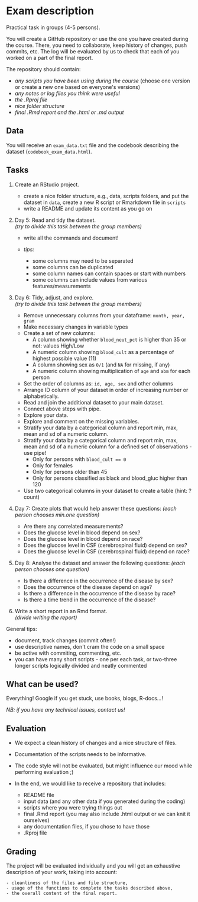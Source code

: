 # Exam description

Practical task in groups (4-5 persons). 

You will create a GitHub repository or use the one you have created during the
course. There, you need to collaborate, keep history of changes, push commits,
etc. The log will be evaluated by us to check that each of you worked on a part
of the final report.

The repository should contain:

- _any scripts you have been using during the course_ (choose one version or
create a new one based on everyone's versions)
- _any notes or log files you think were useful_
- _the .Rproj file_
- _nice folder structure_
- _final .Rmd report and the .html or .md output_

## Data

You will receive an `exam_data.txt` file and the codebook describing the dataset
(`codebook_exam_data.html`).

## Tasks

1. Create an RStudio project.

    - create a nice folder structure, e.g., data, scripts folders, and put the
    dataset in `data`, create a new R script or Rmarkdown file in `scripts`
    - write a README and update its content as you go on

2. Day 5: Read and tidy the dataset.    
_(try to divide this task between the group members)_

    - write all the commands and document!
    - _tips:_
    
        - some columns may need to be separated
        - some columns can be duplicated
        - some column names can contain spaces or start with numbers
        - some columns can include values from various features/measurements

3. Day 6: Tidy, adjust, and explore.    
_(try to divide this task between the group members)_

    - Remove unnecessary columns from your dataframe: `month, year, gram`
    - Make necessary changes in variable types
    - Create a set of new columns:
        - A column showing whether `blood_neut_pct` is higher than 35 or not: values High/Low
        - A numeric column showing `blood_cult` as a percentage of highest possible value (11)
        - A column showing sex as `0/1` (and `NA` for missing, if any)
        - A numeric column showing multiplication of `age` and `abm` for each person
    - Set the order of columns as: `id, age, sex` and other columns
    - Arrange ID column of your dataset in order of increasing number or alphabetically.
    - Read and join the additional dataset to your main dataset.
    - Connect above steps with pipe.
    - Explore your data.
    - Explore and comment on the missing variables.
    - Stratify your data by a categorical column and report min, max, mean and sd of a numeric column.
    - Stratify your data by a categorical column and report min, max, mean and sd of a numeric column for a defined set of observations - use pipe!
        - Only for persons with `blood_cult == 0`
        - Only for females
        - Only for persons older than 45
        - Only for persons classified as black and blood_gluc higher than 120
    - Use two categorical columns in your dataset to create a table (hint: ?count)

4. Day 7: Create plots that would help answer these questions:
_(each person chooses min.one question)_

    - Are there any correlated measurements?
    - Does the glucose level in blood depend on sex?
    - Does the glucose level in blood depend on race?
    - Does the glucose level in CSF (cerebrospinal fluid) depend on sex?
    - Does the glucose level in CSF (cerebrospinal fluid) depend on race?

4. Day 8: Analyse the dataset and answer the following questions:
_(each person chooses one question)_

    - Is there a difference in the occurrence of the disease by sex?
    - Does the occurrence of the disease depend on age?
    - Is there a difference in the occurrence of the disease by race?
    - Is there a time trend in the occurrence of the disease?

5. Write a short report in an Rmd format.    
_(divide writing the report)_

General tips:

- document, track changes (commit often!)
- use descriptive names, don't cram the code on a small space
- be active with commiting, commenting, etc.
- you can have many short scripts - one per each task, or two-three longer 
scripts logically divided and neatly commented

## What can be used?

Everything! Google if you get stuck, use books, blogs, R-docs...!

_NB: if you have any technical issues, contact us!_

## Evaluation

- We expect a clean history of changes and a nice structure of files.
- Documentation of the scripts needs to be informative.
- The code style will not be evaluated, but might influence our mood while
performing evaluation ;)
- In the end, we would like to receive a repository that includes:

    - README file
    - input data (and any other data if you generated during the coding)
    - scripts where you were trying things out
    - final .Rmd report (you may also include .html output or we can knit it ourselves)
    - any documentation files, if you chose to have those
    - .Rproj file

## Grading

The project will be evaluated individually and you will get
an exhaustive description of your work, taking into account:

    - cleanliness of the files and file structure,
    - usage of the functions to complete the tasks described above,
    - the overall content of the final report.

